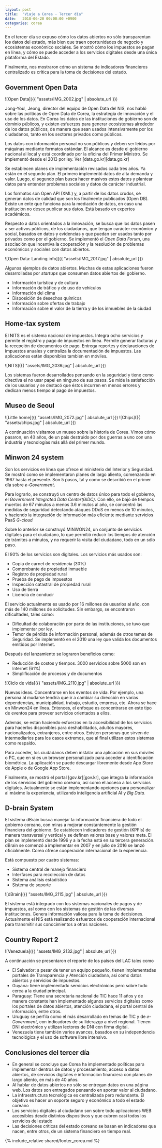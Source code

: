 ```yaml
---
layout: post
title:  "Viaje a Corea - Tercer día"
date:   2018-06-20 00:00:00 +0900
categories: corea
---
```


En el tercer día se expuso cómo los datos abiertos no sólo transparentan los datos del estado, más bien que traen oportunidades de negocio y ecosistemas económico sociales. Se mostró cómo los impuestos se pagan en línea, y cómo se puede acceder a los servicios digitales desde una única plataforma del Estado.

Finalmente, nos mostraron cómo un sistema de indicadores financieros centralizado es crítica para la toma de decisiones del estado. 

Government Open Data
-------
![Open Data]({{ "assets/IMG_2002.jpg" | absolute_url }})

Jong-Youl, Jeong, director del equipo de Open Data del NIS, nos habló sobre las políticas de Open Data de Corea, la estrategia de innovación y el uso de los datos. En Corea los datos de las instituciones de gobierno son de dominio públicos, y existen esfuerzos para generar ecosistemas alrededor de los datos públicos, de manera que sean usados intensivamente por los ciudadanos, tanto en los sectores privados como públicos. 

Los datos con información personal no son públicos y deben ser leídos por máquinas mediante formatos estándar. El alcance es desde el gobierno nacional al local y está coordinado por la oficina del Primer Ministro. Se implementó desde el 2013 por ley. Ver [data.go.kr][data.go.kr]

Se establecen planes de implementación revisados cada tres años. Ya están en el segundo plan. El primero implementó datos de alta demanda y valor. Luego, el segundo plan busca hacer masivos estos datos y plantear datos para entender problemas sociales y datos de carácter industrial.

Los formatos son Open API (XML) y, a partir de los datos crudos, se generan datos de calidad que son los finalmente publicados (Open DB). Existe un ente que funciona para la mediación de datos, en caso una institución no desee publicar sus datos. Está basado en expertos académicos. 

Respecto a datos orientados a la innovación, se busca que los datos pasen a ser activos públicos, de los ciudadanos, que tengan carácter económico y social, basados en datos y evidencias y que puedan ser usados tanto por privados como por el gobierno. Se implementó el _Open Data Forum_, una asociación que incentiva la cooperación y la resolución de problemas económicos y sociales con datos abiertos. 


![Open Data: Landing info]({{ "assets/IMG_2017.jpg" | absolute_url }})

Algunos ejemplos de datos abiertos. Muchas de estas aplicaciones fueron desarrolladas por _startups_ que consumen datos abiertos del gobierno.
- Información turística y de cultura
- Información de tráfico y de uso de vehículos
- Información del clima
- Disposición de desechos químicos
- Información sobre ofertas de trabajo
- Información sobre el valor de la tierra y de los inmuebles de la ciudad

Home-tax system
-------
El NITS es el sistema nacional de impuestos. Integra ocho servicios y permite el registro y pago de impuestos en línea. Permite generar facturas y la recepción de documentos de pago. Entrega reportes y declaraciones de impuestos anuales y centraliza la documentación de impuestos. Las aplicaciones están disponibles también en móviles.

![NITS]({{ "assets/IMG_2036.jpg" | absolute_url }})

Los sistemas fueron desarrollados pensando en la seguridad y tiene como directiva el no usar papel en ninguno de sus pasos. Se mide la satisfacción de los usuarios y se destacó que éstos incurren en menos errores y dedican menos tiempo al pago de impuestos. 

Museo de Seoul
-------
![Little home]({{ "assets/IMG_2072.jpg" | absolute_url }})
![Chips]({{ "assets/chips.jpg" | absolute_url }})

A continuación visitamos un museo sobre la historia de Corea. Vimos cómo pasaron, en 40 años, de un país destruido por dos guerras a uno con una industria y tecnologías más allá del primer mundo.

Minwon 24 system 
-------
Son los servicios en línea que ofrece el ministerio del Interior y Seguridad. Se mostró como se implementaron planes de largo aliento, comenzando en 1967 hasta el presente. Son 5 pasos, tal y como se describió en el primer día sobre _e-Government_.

Para lograrlo, se construyó un centro de datos único para todo el gobierno, el _Government Integrated Data Center(GIDC)_. Con ello, se bajó de tiempos muertos de 67 minutos a menos 3.6 minutos al año, se concentró las medidas de seguridad detectando ataques DDoS en menos de 10 minutos, y haciendo la integración de información más eficiente mediante servicios PaaS _G-cloud_

Sobre lo anterior se construyó MINWON24, un conjunto de servicios digitales para el ciudadano, lo que permitió reducir los tiempos de atención de trámites a minutos, y no requerir la visita del ciudadano, todo en un sólo paso. 

El 90% de los servicios son digitales. Los servicios más usados son:
- Copia de carnet de residencia (30%)
- Comprobante de propiedad inmueble
- Registro de propiedad rural
- Prueba de pago de impuestos
- Inspección catastral de propiedad rural
- Uso de tierra
- Licencia de conducir

El servicio actualmente es usado por 16 millones de usuarios al año, con más de 140 millones de solicitudes. Sin embargo, se encontraron dificultades, tales como:
- Dificultad de colaboración por parte de las instituciones, se tuvo que implementar por ley.
- Temor de pérdida de información personal, además de otros temas de Seguridad. Se implementó en el 2010 una ley que valida los documentos emitidos por Internet.

Después del lanzamiento se lograron beneficios como:
- Reducción de costos y tiempos. 3000 servicios sobre 5000 son en Internet (61%)
- Simplificación de procesos y de documentos

![Ciclo de vida]({{ "assets/IMG_2110.jpg" | absolute_url }})

Nuevas ideas. Concentrarse en los eventos de vida. Por ejemplo, una persona al mudarse tendría que ir a cambiar su dirección en varias dependencias, municipalidad, trabajo, estudio, empresa, etc. Ahora se hace en Minwon24 en línea. Entonces, el enfoque es concentrarse en este tipo de eventos para proveer servicios orientados a ellos.

Además, se están haciendo esfuerzos en la accesibilidad de los servicios para hacerlos disponibles para deshabilitados, adultos mayores, nacionalizados, extranjeros, entre otros. Existen personas que sirven de intermediarios para los casos extremos, que al final utilizan estos sistemas como respaldo. 

Para acceder, los ciudadanos deben instalar una aplicación en sus móviles o PC, que en sí es un browser personalizado para acceder a identificación biométrica. La aplicación se puede descargar libremente desde App Store de Apple o de Google App Store.

Finalmente, se mostró el portal [gov.kr][gov.kr], que integra la información de los servicios del gobierno coreano, así como el acceso a los servicios digitales. Actualmente se están implementando opciones para personalizar al máximo la experiencia, utilizando inteligencia artificial AI y _Big Data_.


D-brain System 
-------
El sistema dBrain busca manejar la información financiera de todo el gobierno coreano, con miras a mejorar constantemente la gestión financiera del gobierno. Se establecen indicadores de gestión (KPFIs) de manera transversal y vertical y se definen valores base y valores meta. El plan se implementó desde 1999 y a la fecha está en su tercera generación. dBrain se comenzó a implementar en 2007 y en julio de 2016 se lanzó oficialmente. Corea ofrece cooperación internacional de la experiencia.

Está compuesto por cuatro sistemas:
- Sistema central de manejo financiero
- Interfases para recolección de datos
- Sistema análisis estadístico 
- Sistema de soporte

![dBrain]({{ "assets/IMG_2115.jpg" | absolute_url }})

El sistema está integrado con los sistemas nacionales de pagos y de impuestos, así como con los sistemas de gestión de las diversas instituciones. Genera información valiosa para la toma de decisiones. Actualmente el NIS está realizando esfuerzos de cooperación internacional para transmitir sus conocimientos a otras naciones.



Country Report 2
-------

![Venezuela]({{ "assets/IMG_2132.jpg" | absolute_url }})


A continuación se presentaron el reporte de los países del LAC tales como
- El Salvador: a pesar de tener un equipo pequeño, tienen implementadas portales de Transparencia y Atención ciudadana, así como datos abiertos y servicios de impuestos. 
- Guyana: tiene implementado servicios electrónicos pero sobre todo cerca a la ciudad principal.
- Paraguay: Tiene una secretaría nacional de TIC hace 11 años y de manera constante han implementado algunos servicios digitales como los portales de datos abiertos, atención ciudadana, el portal central de información, entre otros.
- Uruguay se perfila como el más desarrollado en temas de TIC y de _e-Government_, con indicadores de su liderazgo a nivel regional. Tienen DNI electrónico y utilizan lectores de DNI con firma digital. 
- Venezuela tiene también varios avances, basados en su independencia tecnológica y el uso de software libre intensivo. 

Conclusiones del tercer día
-----
- En general se concluye que Corea ha implementado políticas para implementar dentros de datos y procesamiento, acceso a datos abiertos, de servicios digitales e información financiera con planes de largo aliento, en más de 40 años.
- Al hablar de datos abiertos no sólo se entregan datos en una página web. Los datos son entregados pensando en aportar valor al ciudadano.
- La infraestructura tecnológica es centralizada pero redundante. El objetivo es hacer un soporte seguro y económico a todo el estado coreano
- Los servicios digitales al ciudadano son sobre todo aplicaciones WEB accesibles desde distintos dispositivos y que cubren casi todos los servicios del estado
- Las decisiones críticas del estado coreano se basan en indicadores que nacen, entre otros, de un sistema financiero en tiempo real.



{% include_relative shared/footer_corea.md %}
